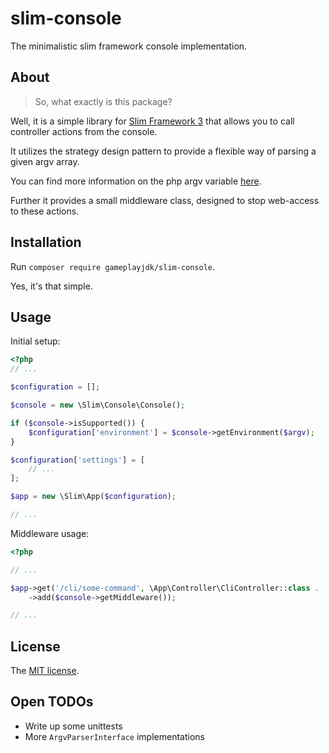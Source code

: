 # slim-console

The minimalistic slim framework console implementation.

## About

> So, what exactly is this package?

Well, it is a simple library for [Slim Framework 3](http://www.slimframework.com/docs/v3/) that allows you to call
controller actions from the console.

It utilizes the strategy design pattern to provide a flexible way of parsing a given argv array.

You can find more information on the php argv variable [here](https://www.php.net/manual/en/reserved.variables.argv.php).

Further it provides a small middleware class, designed to stop web-access to these actions.

## Installation

Run `composer require gameplayjdk/slim-console`.

Yes, it's that simple.

## Usage

Initial setup:

```php
<?php
// ...

$configuration = [];

$console = new \Slim\Console\Console();

if ($console->isSupported()) {
    $configuration['environment'] = $console->getEnvironment($argv);
}

$configuration['settings'] = [
    // ...
];

$app = new \Slim\App($configuration);

// ...
```

Middleware usage:

```php
<?php

// ...

$app->get('/cli/some-command', \App\Controller\CliController::class . ':someCommandAction')
    ->add($console->getMiddleware());

// ...
```

## License

The [MIT license](https://choosealicense.com/licenses/mit/).

## Open TODOs

- Write up some unittests
- More `ArgvParserInterface` implementations
